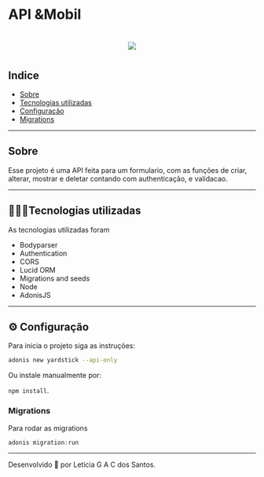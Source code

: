 

# API &Mobil
<h1  align = "center">
<img src = "https://ik.imagekit.io/gtwmhakom4/7e60ca4d-9655-4a31-ae8e-cce5f57cf48f_200x200_No_vSEwcU.png"> 
<h1>

## Indice

- [Sobre](#-sobre)
- [Tecnologias utilizadas](#-tecnologias-utilizadas)
- [Configuração](#-configuração)
- [Migrations](#-migrations)

---

## Sobre

Esse projeto é uma API feita para um formulario, com as funções de criar, alterar, mostrar e deletar contando com authenticação, e validacao.

---

## 👩🏻‍💻Tecnologias utilizadas

As tecnologias utilizadas foram

- Bodyparser
- Authentication
- CORS
- Lucid ORM
- Migrations and seeds
- Node
- AdonisJS
---

## ⚙️ Configuração 

Para inicia o projeto siga as instruções:

```bash
adonis new yardstick --api-only
```

Ou instale manualmente por: 

`npm install`.

### Migrations

Para rodar as migrations

```js
adonis migration:run
```
---
Desenvolvido 💜 por Leticia G A C dos Santos.
